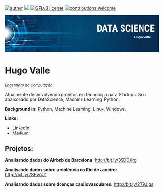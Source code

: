 [![author](https://img.shields.io/badge/author-hlsvalle-red.svg)](https://www.linkedin.com/in/hugo-luiz-67273bb0) [![](https://img.shields.io/badge/python-3.5+-blue.svg)](https://www.python.org/downloads/release/python-365/) [![GPLv3 license](https://img.shields.io/badge/License-GPLv3-blue.svg)](http://perso.crans.org/besson/LICENSE.html) [![contributions welcome](https://img.shields.io/badge/contributions-welcome-brightgreen.svg?style=flat)](https://github.com/hlsvalle/data-science/issues)

<p align="center">
  <img src="banner.png" >
</p>

# Hugo Valle
<sub>*Engenheiro da Computação*</sub>

Atualmente desenvolvendo projetos em tecnologia para Startups. Sou apaixonado por DataScience, Machine Learning, Python;

**Background in:** Python, Machine Learning, Linux, Windows.

**Links:**
* [LinkedIn](https://www.linkedin.com/in/hugo-luiz-67273bb0/)
* [Medium](https://medium.com/@hlsvalle)

## Projetos:

**Analisando dados do Airbnb de Barcelona:** http://bit.ly/39DDXrg

**Analisando dados sobre a violência do Rio de Janeiro:** http://bit.ly/2SPwVJ1

**Analisando dados sobre doenças cardiovasculares:** http://bit.ly/2T9Jlgs
